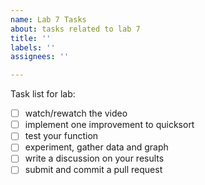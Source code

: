 ```yaml
---
name: Lab 7 Tasks
about: tasks related to lab 7
title: ''
labels: ''
assignees: ''

---
```


Task list for lab:

- [ ] watch/rewatch the video
- [ ] implement one improvement to quicksort
- [ ] test your function
- [ ] experiment, gather data and graph
- [ ] write a discussion on your results
- [ ] submit and commit a pull request
